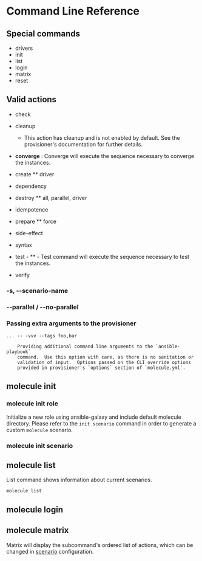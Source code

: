 # Command Line Reference

## Special commands

- drivers
- init
- list
- login
- matrix
- reset

## Valid actions

- check
- cleanup

  - This action has cleanup and is not enabled by default.
    See the provisioner's documentation for further details.

- **converge** : Converge will execute the sequence necessary to converge the instances.
- create \*\* driver
- dependency
- destroy \*\* all, parallel, driver
- idempotence
- prepare \*\* force
- side-effect
- syntax
- test - \*\* - Test command will execute the sequence necessary to test the instances.
- verify

### -s, --scenario-name

### --parallel / --no-parallel

### Passing extra arguments to the provisioner

```
... -- -vvv --tags foo,bar

    Providing additional command line arguments to the `ansible-playbook`
    command.  Use this option with care, as there is no sanitation or
    validation of input.  Options passed on the CLI override options
    provided in provisioner's `options` section of `molecule.yml`.
```

## molecule init

### molecule init role

Initialize a new role using ansible-galaxy and include default
molecule directory. Please refer to the `init scenario`
command in order to generate a custom `molecule` scenario.

### molecule init scenario

## molecule list

List command shows information about current scenarios.

```
molecule list
```

## molecule login

## molecule matrix

Matrix will display the subcommand's ordered list of actions, which can
be changed in
[scenario](https://molecule.readthedocs.io/en/latest/configuration.html#scenario)
configuration.
